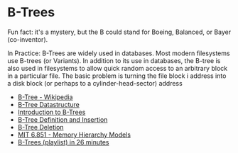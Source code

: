 # B-Trees

Fun fact: it's a mystery, but the B could stand for Boeing, Balanced, or Bayer (co-inventor).

In Practice: B-Trees are widely used in databases. Most modern filesystems use B-trees (or Variants). In addition to its use in databases, the B-tree is also used in filesystems to allow quick random access to an arbitrary block in a particular file. The basic problem is turning the file block i address into a disk block (or perhaps to a cylinder-head-sector) address

- [B-Tree - Wikipedia](https://en.wikipedia.org/wiki/B-tree)
- [B-Tree Datastructure](http://btechsmartclass.com/data_structures/b-trees.html)
- [Introduction to B-Trees](https://www.youtube.com/watch?v=I22wEC1tTGo&list=PLA5Lqm4uh9Bbq-E0ZnqTIa8LRaL77ica6&index=6)
- [B-Tree Definition and Insertion](https://www.youtube.com/watch?v=s3bCdZGrgpA&index=7&list=PLA5Lqm4uh9Bbq-E0ZnqTIa8LRaL77ica6)
- [B-Tree Deletion](https://www.youtube.com/watch?v=svfnVhJOfMc&index=8&list=PLA5Lqm4uh9Bbq-E0ZnqTIa8LRaL77ica6)
- [MIT 6.851 - Memory Hierarchy Models](https://www.youtube.com/watch?v=V3omVLzI0WE&index=7&list=PLUl4u3cNGP61hsJNdULdudlRL493b-XZf)
- [B-Trees (playlist) in 26 minutes](https://www.youtube.com/playlist?list=PL9xmBV_5YoZNFPPv98DjTdD9X6UI9KMHz)
